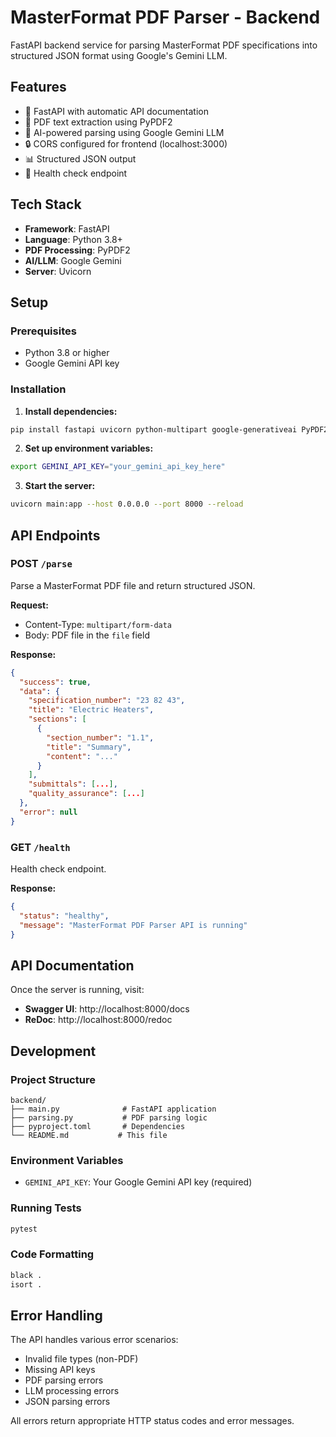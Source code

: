 # MasterFormat PDF Parser - Backend

FastAPI backend service for parsing MasterFormat PDF specifications into structured JSON format using Google's Gemini LLM.

## Features

- 🚀 FastAPI with automatic API documentation
- 📄 PDF text extraction using PyPDF2
- 🤖 AI-powered parsing using Google Gemini LLM
- 🔒 CORS configured for frontend (localhost:3000)
- 📊 Structured JSON output
- 🧪 Health check endpoint

## Tech Stack

- **Framework**: FastAPI
- **Language**: Python 3.8+
- **PDF Processing**: PyPDF2
- **AI/LLM**: Google Gemini
- **Server**: Uvicorn

## Setup

### Prerequisites

- Python 3.8 or higher
- Google Gemini API key

### Installation

1. **Install dependencies:**
```bash
pip install fastapi uvicorn python-multipart google-generativeai PyPDF2 pydantic
```

2. **Set up environment variables:**
```bash
export GEMINI_API_KEY="your_gemini_api_key_here"
```

3. **Start the server:**
```bash
uvicorn main:app --host 0.0.0.0 --port 8000 --reload
```

## API Endpoints

### POST `/parse`
Parse a MasterFormat PDF file and return structured JSON.

**Request:**
- Content-Type: `multipart/form-data`
- Body: PDF file in the `file` field

**Response:**
```json
{
  "success": true,
  "data": {
    "specification_number": "23 82 43",
    "title": "Electric Heaters",
    "sections": [
      {
        "section_number": "1.1",
        "title": "Summary",
        "content": "..."
      }
    ],
    "submittals": [...],
    "quality_assurance": [...]
  },
  "error": null
}
```

### GET `/health`
Health check endpoint.

**Response:**
```json
{
  "status": "healthy",
  "message": "MasterFormat PDF Parser API is running"
}
```

## API Documentation

Once the server is running, visit:
- **Swagger UI**: http://localhost:8000/docs
- **ReDoc**: http://localhost:8000/redoc

## Development

### Project Structure
```
backend/
├── main.py              # FastAPI application
├── parsing.py           # PDF parsing logic
├── pyproject.toml       # Dependencies
└── README.md           # This file
```

### Environment Variables

- `GEMINI_API_KEY`: Your Google Gemini API key (required)

### Running Tests
```bash
pytest
```

### Code Formatting
```bash
black .
isort .
```

## Error Handling

The API handles various error scenarios:
- Invalid file types (non-PDF)
- Missing API keys
- PDF parsing errors
- LLM processing errors
- JSON parsing errors

All errors return appropriate HTTP status codes and error messages. 